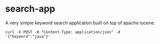 search-app
==========

A very simple keyword search application built on top of apache lucene.

<p><code>curl -X POST -H "Content-Type: application/json" -d '{"keyword":"java"}'</code></p>
